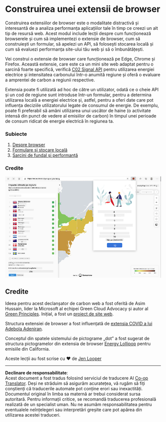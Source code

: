 <!--
CO_OP_TRANSLATOR_METADATA:
{
  "original_hash": "b121a279a6ab39878491f3e572673515",
  "translation_date": "2025-08-27T22:40:56+00:00",
  "source_file": "5-browser-extension/README.md",
  "language_code": "ro"
}
-->
# Construirea unei extensii de browser

Construirea extensiilor de browser este o modalitate distractivă și interesantă de a analiza performanța aplicațiilor tale în timp ce creezi un alt tip de resursă web. Acest modul include lecții despre cum funcționează browserele și cum să implementezi o extensie de browser, cum să construiești un formular, să apelezi un API, să folosești stocarea locală și cum să evaluezi performanța site-ului tău web și să o îmbunătățești.

Vei construi o extensie de browser care funcționează pe Edge, Chrome și Firefox. Această extensie, care este ca un mini site web adaptat pentru o sarcină foarte specifică, verifică [C02 Signal API](https://www.co2signal.com) pentru utilizarea energiei electrice și intensitatea carbonului într-o anumită regiune și oferă o evaluare a amprentei de carbon a regiunii respective.

Extensia poate fi utilizată ad hoc de către un utilizator, odată ce o cheie API și un cod de regiune sunt introduse într-un formular, pentru a determina utilizarea locală a energiei electrice și, astfel, pentru a oferi date care pot influența deciziile utilizatorului legate de consumul de energie. De exemplu, poate fi preferabil să amâni utilizarea unui uscător de haine (o activitate intensă din punct de vedere al emisiilor de carbon) în timpul unei perioade de consum ridicat de energie electrică în regiunea ta.

### Subiecte

1. [Despre browser](1-about-browsers/README.md)
2. [Formulare și stocare locală](2-forms-browsers-local-storage/README.md)
3. [Sarcini de fundal și performanță](3-background-tasks-and-performance/README.md)

### Credite

![o extensie de browser verde](../../../translated_images/extension-screenshot.0e7f5bfa110e92e3875e1bc9405edd45a3d2e02963e48900adb91926a62a5807.ro.png)

## Credite

Ideea pentru acest declanșator de carbon web a fost oferită de Asim Hussain, lider la Microsoft al echipei Green Cloud Advocacy și autor al [Green Principles](https://principles.green/). Inițial, a fost un [proiect de site web](https://github.com/jlooper/green).

Structura extensiei de browser a fost influențată de [extensia COVID a lui Adebola Adeniran](https://github.com/onedebos/covtension).

Conceptul din spatele sistemului de pictograme „dot” a fost sugerat de structura pictogramelor din extensia de browser [Energy Lollipop](https://energylollipop.com/) pentru emisiile din California.

Aceste lecții au fost scrise cu ♥️ de [Jen Looper](https://www.twitter.com/jenlooper)

---

**Declinare de responsabilitate**:  
Acest document a fost tradus folosind serviciul de traducere AI [Co-op Translator](https://github.com/Azure/co-op-translator). Deși ne străduim să asigurăm acuratețea, vă rugăm să fiți conștienți că traducerile automate pot conține erori sau inexactități. Documentul original în limba sa maternă ar trebui considerat sursa autoritară. Pentru informații critice, se recomandă traducerea profesională realizată de un specialist uman. Nu ne asumăm responsabilitatea pentru eventualele neînțelegeri sau interpretări greșite care pot apărea din utilizarea acestei traduceri.
